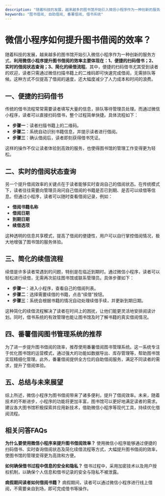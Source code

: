 ```yaml
---
description: "随着科技的发展，越来越多的图书馆开始引入微信小程序作为一种创新的服务方式。**利用微信小程序提升图书借阅的效率主要体现在：1、便捷的扫码借书；2、实时的借阅状态查询；3、简化的续借流程**。其中，便捷的扫码借书尤其受到读者的欢迎，读者只需通过微信扫描书籍上的二维码即可快速完成借阅，无需排队等候。这种方式不仅提高了借阅的速度，还大幅度减少了人力成本和时间的浪费。"
keywords: "图书借阅, 自助借阅, 番薯借阅, 借书系统"
---
```

# 微信小程序如何提升图书借阅的效率？

随着科技的发展，越来越多的图书馆开始引入微信小程序作为一种创新的服务方式。**利用微信小程序提升图书借阅的效率主要体现在：1、便捷的扫码借书；2、实时的借阅状态查询；3、简化的续借流程**。其中，便捷的扫码借书尤其受到读者的欢迎，读者只需通过微信扫描书籍上的二维码即可快速完成借阅，无需排队等候。这种方式不仅提高了借阅的速度，还大幅度减少了人力成本和时间的浪费。

## 一、便捷的扫码借书

传统的借书流程常常需要读者填写大量的信息，排队等待管理员处理。而通过微信小程序，读者可以直接扫码借书，整个过程简单快捷。具体流程如下：

- **步骤一**：读者扫描书籍上的二维码。
- **步骤二**：系统自动识别书籍信息，并提示读者进行借阅。
- **步骤三**：确认借阅后，读者即刻获得借书凭证。

这样的操作不仅让读者体验到高效的服务，也使得图书馆的管理工作变得更为轻松。

## 二、实时的借阅状态查询

另一个提升借阅效率的关键点在于读者能够实时查询自己的借阅状态。在传统模式下，读者往往需要向管理员询问自己借阅的书籍是否已到期、是否可以续借等信息。但通过小程序，读者可以随时查看借阅记录，例如：

- **借阅书籍名称**
- **借阅日期**
- **到期日期**
- **续借选项**

这种透明的信息共享模式，提高了借阅的便捷性，用户可以自行掌控借阅情况，极大地增强了图书馆的服务体验。

## 三、简化的续借流程

续借是许多读者常遇到的问题，特别是在临近到期时。通过微信小程序，读者可以轻松进行续借，无需再次前往图书馆或联系管理员。具体步骤如下：

- **步骤一**：进入小程序，查看自己的借阅列表。
- **步骤二**：选择需要续借的书籍，点击“续借”按钮。
- **步骤三**：系统会根据书籍的情况自动处理续借手续，并更新到期日期。

这种简化的续借流程解决了读者在时间上的困扰，让他们能更灵活地安排阅读计划。同时，借书系统的有效管理也能让图书馆及时了解书籍的真实借阅情况。

## 四、番薯借阅图书管理系统的推荐

为了进一步提升图书借阅的效率，推荐使用番薯借阅图书管理系统。这一系统专注于优化图书馆的运营模式，通过强大的功能如数据导出、库存管理等，帮助图书馆实现精细化管理。此外，番薯借阅提供全方位的自助借阅服务，满足不同读者的需求，提升了借阅体验。

## 五、总结与未来展望

综上所述，微信小程序为图书借阅带来了诸多便利，提升了借阅效率。未来，随着技术的不断进步，小程序的功能将更加丰富，图书馆可以更好地满足读者的需求。建议各大图书馆积极探索并应用新技术，借助微信小程序等现代工具，持续优化借阅流程。

## 相关问答FAQs

**为什么要使用微信小程序来提升图书借阅效率？**
使用微信小程序能够通过便捷的扫码借书、实时查询借阅状态及简化续借流程等方式，大幅提升图书借阅的效率，使图书馆的管理变得更为高效和方便。

**如何确保借书过程中信息的安全和隐私？**
借书过程中，采用加密技术以及用户授权机制，以确保个人信息和借书记录的安全与隐私不被泄露。

**病假期间读者如何借阅书籍？**
病假期间，读者可以通过微信小程序进行线上借阅，不需要亲自到场，即可完成借书等操作。
